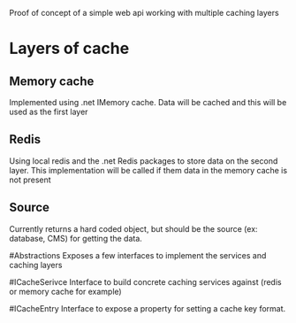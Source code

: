 Proof of concept of a simple web api working with multiple caching layers

# Layers of cache
## Memory cache
Implemented using .net IMemory cache. Data will be cached and this will be used as the first layer

## Redis
Using local redis and the .net Redis packages to store data on the second layer.
This implementation will be called if them data in the memory cache is not present

## Source
Currently returns a hard coded object, but should be the source (ex: database, CMS) for getting the data.

#Abstractions
Exposes a few interfaces to implement the services and caching layers

#ICacheSerivce
Interface to build concrete caching services against (redis or memory cache for example)

#ICacheEntry
Interface to expose a property for setting a cache key format.
